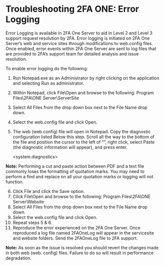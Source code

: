 # Troubleshooting 2FA ONE: Error Logging

Error Logging is available in 2FA One Server to aid in Level 2 and Level 3 support request resolution by 2FA. Error logging is initiated on 2FA One Server’s web and service sites through modifications to web.config files. Once enabled, error events within 2FA One Server are sent to log files that are provided to 2FA’s support team for detailed analysis and issue resolution.

To enable error logging do the following:

1.	Run Notepad.exe as an Administrator by right clicking on the application and selecting Run
		as administrator.
2.	Within Notepad, click File\Open and browse to the following:
<Drive>Program Files\2FA\ONE Server\ServerSite
3.	Select All Files from the drop down box next to the File Name drop down.
4.	Select the web.config file and click Open.
5.	The web (web.config) file will open in Notepad. Copy the diagnostic configuration listed
		Below this step. Scroll all the way to the bottom of the file and position the
		cursor to the left of “</configuration>”, right click, select Paste (the diagnostic information
		will appear), and press enter. 

	<system.diagnostics>
<sources>
<source name="ONE" switchValue="All">
<listeners>
<add name="2FAOneLog" traceOutputOptions="ProcessId,ThreadId,DateTime" initializeData="2FAOneLog.log" type="System.Diagnostics.TextWriterTraceListener" /> </listeners>
</source>
</sources>
<trace autoflush="true" /> </system.diagnostics>

**Note:**	Performing a cut and paste action between PDF and a text file commonly loses the formatting of quotation marks. You may need to perform a find and replace on all your quotation marks or logging will not function.

6.	Click File and click the Save option.
7.	Click File\Open and browse to the following:
<Drive>Program Files\2FA\ONE Server\Website
8.	Select All Files from the drop down box next to the File Name drop down.
9.	Select the web.config file and click Open.
10.	Repeat steps 5 & 6.
11.	Reproduce the error experienced on the 2FA One Server. Once reproduced a log file
named 2FAOneLog will appear in the servicesite and website folders. Send the
2FAOneLog file to 2FA support.

**Note:**	As soon as the issue is resolved you should revert the changes made in both web (web. config) files. Failure to do so will result in performance degradation.
